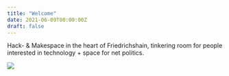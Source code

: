 ```yaml
---
title: "Welcome"
date: 2021-06-09T00:00:00Z
draft: false
---
```


Hack- & Makespace in the heart of Friedrichshain, tinkering room for people interested in technology + space for net politics.

![](/images/space-map.png)
